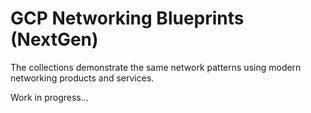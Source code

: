 # GCP Networking Blueprints (NextGen)

The collections  demonstrate the same network patterns using modern networking products and services.

Work in progress...
